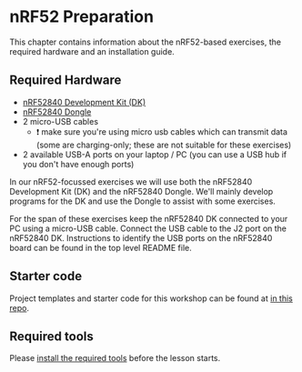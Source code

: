 # nRF52 Preparation

This chapter contains information about the nRF52-based exercises, the required hardware and an installation guide.

## Required Hardware

- [nRF52840 Development Kit (DK)](https://www.nordicsemi.com/Software-and-Tools/Development-Kits/nRF52840-DK)
- [nRF52840 Dongle](https://www.nordicsemi.com/Software-and-tools/Development-Kits/nRF52840-Dongle)
- 2 micro-USB cables
  - ❗️ make sure you're using micro usb cables which can transmit data (some are charging-only; these are not suitable for these exercises)
- 2 available USB-A ports on your laptop / PC (you can use a USB hub if you don't have enough ports)

In our nRF52-focussed exercises we will use both the nRF52840 Development Kit (DK) and the nRF52840 Dongle. We'll mainly develop programs for the DK and use the Dongle to assist with some exercises.

For the span of these exercises keep the nRF52840 DK connected to your PC using a micro-USB cable. Connect the USB cable to the J2 port on the nRF52840 DK. Instructions to identify the USB ports on the nRF52840 board can be found in the top level README file.

## Starter code

Project templates and starter code for this workshop can be found at [in this repo](https://github.com/ferrous-systems/rust-exercises).

## Required tools

Please [install the required tools](./nrf52-tools.md) before the lesson starts.
